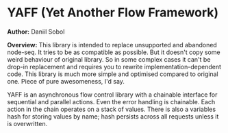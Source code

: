 YAFF (Yet Another Flow Framework)
=================================
**Author:** Daniil Sobol

**Overview:** This library is intended to replace unsupported and abandoned node-seq. It tries to be as compatible as possible. But it doesn't copy some weird behaviour of original library. So in some complex cases it can't be drop-in replacement and requires you to rewrite implementation-dependent code. This library is much more simple and optimised compared to original one. Piece of pure awesomeness, I'd say.

YAFF is an asynchronous flow control library with a chainable interface for sequential and parallel actions. Even the error handling is chainable. Each action in the chain operates on a stack of values. There is also a variables hash for storing values by name; hash persists across all requests unless it is overwritten.


